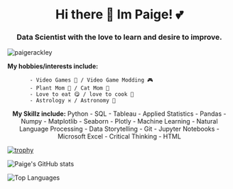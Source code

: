 <h1 align="center">Hi there 👋  Im Paige! 💕 </h1>
<h3 align="center">Data Scientist with the love to learn and desire to improve.</h3>

<p align="left"> <img src="https://komarev.com/ghpvc/?username=paigerackley&label=Profile%20views&color=0e75b6&style=flat" alt="paigerackley" /> </p>
<p align="left"> <b> My hobbies/interests include:</b>
 
           - Video Games 👾 / Video Game Modding 🎮
           - Plant Mom 🌱 / Cat Mom 🐾
           - Love to eat 😋 / love to cook 🍴
           - Astrology ♓ / Astronomy 🌌 
           
 <b> <p align="center"> My Skillz include:</b>
 Python - SQL - Tableau - Applied Statistics - Pandas - Numpy - Matplotlib - Seaborn - Plotly - Machine Learning - Natural Language Processing  - Data Storytelling - Git - Jupyter Notebooks - Microsoft Excel - Critical Thinking - HTML </p>
 
[![trophy](https://github-profile-trophy.vercel.app/?username=paigerackley&theme=dracula)](https://github.com/ryo-ma/github-profile-trophy)
</p>

 ![Paige's GitHub stats](https://github-readme-stats.vercel.app/api?username=paigerackley&show_icons=true&theme=bear)
 
 
 ![Top Languages](https://github-readme-stats.vercel.app/api/top-langs/?username=paigerackley&layout=compact&theme=bear&count_private=true)
